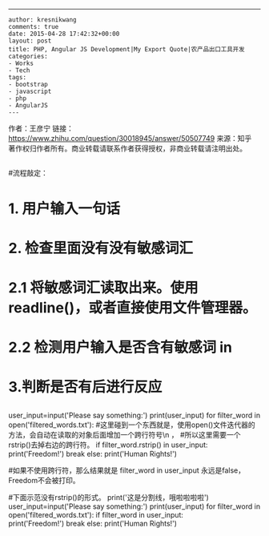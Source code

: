 ---
    author: kresnikwang
    comments: true
    date: 2015-04-28 17:42:32+00:00
    layout: post
    title: PHP, Angular JS Development|My Export Quote|农产品出口工具开发
    categories:
    - Works
    - Tech
    tags:
    - bootstrap
    - javascript
    - php
    - AngularJS
    ---

作者：王彦宁
链接：https://www.zhihu.com/question/30018945/answer/50507749
来源：知乎
著作权归作者所有。商业转载请联系作者获得授权，非商业转载请注明出处。
##
#流程敲定：
# 1. 用户输入一句话
# 2. 检查里面没有没有敏感词汇
#     2.1  将敏感词汇读取出来。使用readline()，或者直接使用文件管理器。
#     2.2  检测用户输入是否含有敏感词  in
# 3.判断是否有后进行反应
##

user_input=input('Please say something:')
print(user_input)
for filter_word in open('filtered_words.txt'):
     #这里碰到一个东西就是，使用open()文件迭代器的方法，会自动在读取的对象后面增加一个跨行符号\n ，
     #所以这里需要一个rstrip()去掉右边的跨行符。
    if filter_word.rstrip() in user_input:    
        print('Freedom!')
        break
else:
    print('Human Rights!')


#如果不使用跨行符，那么结果就是 filter_word in user_input 永远是false， Freedom不会被打印。

#下面示范没有rstrip()的形式。
print('这是分割线，哦啦啦啦啦')
user_input=input('Please say something:')
print(user_input)
for filter_word in open('filtered_words.txt'):
    if filter_word in user_input:    
        print('Freedom!')
        break
else:
    print('Human Rights!')
